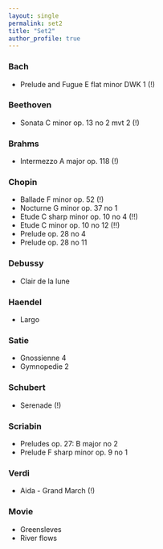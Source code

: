 ```yaml
---
layout: single
permalink: set2
title: "Set2"
author_profile: true
---
```


### Bach
 
* Prelude and Fugue E flat minor DWK 1 (!) [](/set2)

### Beethoven
 
* Sonata C minor op. 13 no 2 mvt 2 (!) [](/set2)

### Brahms
 
* Intermezzo A major op. 118 (!) [](/set2)

### Chopin
 
* Ballade F minor op. 52 [](/set2) (!)
* Nocturne G minor op. 37 no 1 [](/set2)
* Etude C sharp minor op. 10 no 4 [](/set2) (!!)
* Etude C minor op. 10 no 12 [](/set2) (!!)
* Prelude op. 28 no 4 [](/set2)
* Prelude op. 28 no 11 [](/set2)

### Debussy
 
* Clair de la lune [](/set2)

### Haendel
 
* Largo [](/set2)

### Satie
 
* Gnossienne 4 [](/set2)
* Gymnopedie 2 [](/set2)

### Schubert
 
* Serenade [](/set2) (!)

### Scriabin
 
* Preludes op. 27: B major no 2 [](/set2)
* Prelude F sharp minor op. 9 no 1 [](/set2)

### Verdi
 
* Aida - Grand March [](/set2) (!)

### Movie
 
* Greensleves [](/set2)
* River flows


